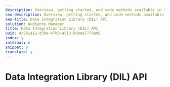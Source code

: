 ```yaml
---
description: Overview, getting started, and code methods available in the Audience Manager DIL code library.
seo-description: Overview, getting started, and code methods available in the Audience Manager DIL code library.
seo-title: Data Integration Library (DIL) API
solution: Audience Manager
title: Data Integration Library (DIL) API
uuid: 4c581e12-d5be-47b0-a513-b80ee7770a09
index: y
internal: n
snippet: y
translate: y
---
```


# Data Integration Library (DIL) API

